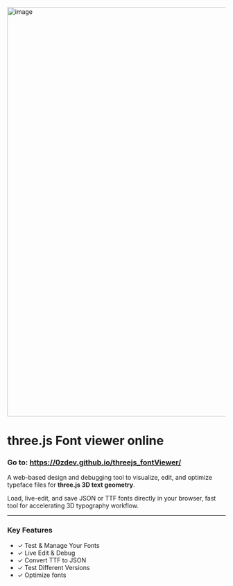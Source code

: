  <img width="1895" height="943" alt="image" src="https://github.com/user-attachments/assets/f88606d1-9d10-436d-a922-e41215de63d6" />

# three.js Font viewer online

### Go to:   https://0zdev.github.io/threejs_fontViewer/

A web-based design and debugging tool to visualize, edit, and optimize typeface files for **three.js 3D text geometry**.

Load, live-edit, and save JSON or TTF fonts directly in your browser, fast tool for accelerating 3D typography workflow.

---

### Key Features

* ✓ Test & Manage Your Fonts
* ✓ Live Edit & Debug
* ✓ Convert TTF to JSON
* ✓ Test Different Versions
* ✓ Optimize fonts


